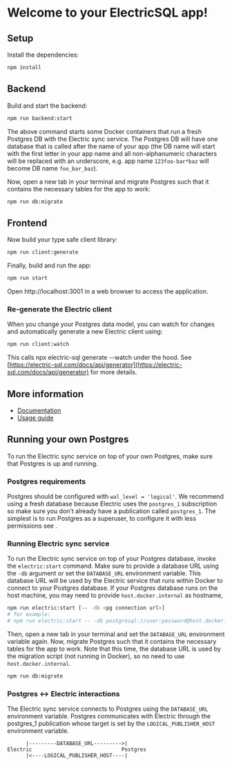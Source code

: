# Welcome to your ElectricSQL app!

## Setup

Install the dependencies:

```sh
npm install
```

## Backend

Build and start the backend:

```sh
npm run backend:start
```

The above command starts some Docker containers that run a fresh Postgres DB with the Electric sync service.
The Postgres DB will have one database that is called after the name of your app (the DB name will start with the first letter in your app name and all non-alphanumeric characters will be replaced with an underscore, e.g. app name `123foo-bar*baz` will become DB name `foo_bar_baz`).

Now, open a new tab in your terminal and migrate Postgres such that it contains the necessary tables for the app to work:
```sh
npm run db:migrate
```

## Frontend

Now build your type safe client library:
```sh
npm run client:generate
```

Finally, build and run the app:
```sh
npm run start
```

Open http://localhost:3001 in a web browser to access the application.

### Re-generate the Electric client

When you change your Postgres data model, you can watch for changes and automatically generate a new Electric client using:

```sh
npm run client:watch
```

This calls npx electric-sql generate --watch under the hood. See [https://electric-sql.com/docs/api/generator](https://electric-sql.com/docs/api/generator) for more details.

## More information

- [Documentation](https://electric-sql.com/docs)
- [Usage guide](https://electric-sql.com/docs/usage)

## Running your own Postgres

To run the Electric sync service on top of your own Postgres, make sure that Postgres is up and running.

### Postgres requirements

Postgres should be configured with `wal_level = 'logical'`.
We recommend using a fresh database because Electric uses the `postgres_1` subscription
so make sure you don’t already have a publication called `postgres_1`.
The simplest is to run Postgres as a superuser, to configure it with less permissions see <DocPageLink path="???" />.

### Running Electric sync service

To run the Electric sync service on top of your Postgres database, invoke the `electric:start` command.
Make sure to provide a database URL using the `-db` argument or set the `DATABASE_URL` environment variable.
This database URL will be used by the Electric service that runs within Docker to connect to your Postgres database.
If your Postgres database runs on the host machine, you may need to provide `host.docker.internal` as hostname,

```sh
npm run electric:start [-- -db <pg connection url>]
# for example:
# npm run electric:start -- -db postgresql://user:password@host.docker.internal:5432/postgres
```

Then, open a new tab in your terminal and set the `DATABASE_URL` environment variable again.
Now, migrate Postgres such that it contains the necessary tables for the app to work.
Note that this time, the database URL is used by the migration script (not running in Docker), so no need to use `host.docker.internal`.
```sh
npm run db:migrate
```

### Postgres <-> Electric interactions

The Electric sync service connects to Postgres using the `DATABASE_URL` environment variable.
Postgres communicates with Electric through the postgres_1 publication whose target is set by the `LOGICAL_PUBLISHER_HOST` environment variable.

```
      |---------DATABASE_URL--------->|
Electric                             Postgres
      |<----LOGICAL_PUBLISHER_HOST----|
```